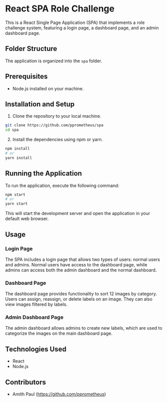 
# React SPA Role Challenge

This is a React Single Page Application (SPA) that implements a role challenge system, featuring a login page, a dashboard page, and an admin dashboard page.

## Folder Structure

The application is organized into the `spa` folder.

## Prerequisites

- Node.js installed on your machine.

## Installation and Setup

1. Clone the repository to your local machine.

```bash
git clone https://github.com/pprometheus/spa
cd spa
```

2. Install the dependencies using npm or yarn.

```bash
npm install
# or
yarn install
```

## Running the Application

To run the application, execute the following command:

```bash
npm start
# or
yarn start
```

This will start the development server and open the application in your default web browser.

## Usage

### Login Page

The SPA includes a login page that allows two types of users: normal users and admins. Normal users have access to the dashboard page, while admins can access both the admin dashboard and the normal dashboard.

### Dashboard Page

The dashboard page provides functionality to sort 12 images by category. Users can assign, reassign, or delete labels on an image. They can also view images filtered by labels.

### Admin Dashboard Page

The admin dashboard allows admins to create new labels, which are used to categorize the images on the main dashboard page.

## Technologies Used

- React
- Node.js

## Contributors

- Amith Paul (https://github.com/pprometheus)

